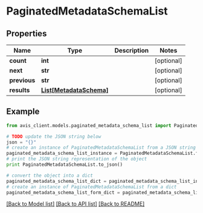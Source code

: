 # PaginatedMetadataSchemaList


## Properties

Name | Type | Description | Notes
------------ | ------------- | ------------- | -------------
**count** | **int** |  | [optional] 
**next** | **str** |  | [optional] 
**previous** | **str** |  | [optional] 
**results** | [**List[MetadataSchema]**](MetadataSchema.md) |  | [optional] 

## Example

```python
from avis_client.models.paginated_metadata_schema_list import PaginatedMetadataSchemaList

# TODO update the JSON string below
json = "{}"
# create an instance of PaginatedMetadataSchemaList from a JSON string
paginated_metadata_schema_list_instance = PaginatedMetadataSchemaList.from_json(json)
# print the JSON string representation of the object
print PaginatedMetadataSchemaList.to_json()

# convert the object into a dict
paginated_metadata_schema_list_dict = paginated_metadata_schema_list_instance.to_dict()
# create an instance of PaginatedMetadataSchemaList from a dict
paginated_metadata_schema_list_form_dict = paginated_metadata_schema_list.from_dict(paginated_metadata_schema_list_dict)
```
[[Back to Model list]](../README.md#documentation-for-models) [[Back to API list]](../README.md#documentation-for-api-endpoints) [[Back to README]](../README.md)


